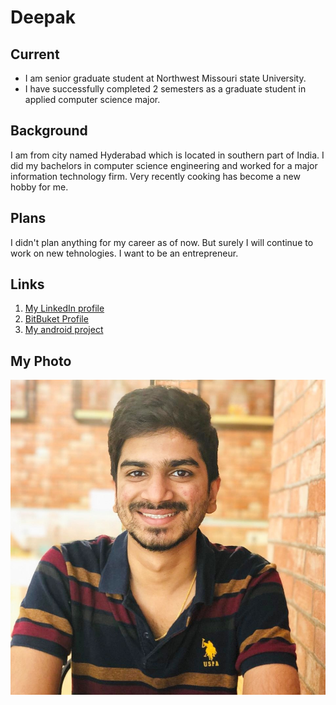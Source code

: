 # Deepak

## Current
- I am senior graduate student at Northwest Missouri state University.
- I have successfully completed 2 semesters as a graduate student in applied computer science major.


## Background
I am from city named Hyderabad which is located in southern part of India. I did my bachelors in computer science engineering and worked for a major information technology firm. Very recently cooking has become a new hobby for me.

## Plans

I didn't plan anything for my career as of now. But surely I will continue to work on new tehnologies. I want to be an entrepreneur.

## Links
1. [My LinkedIn profile](https://www.linkedin.com/in/malempatideepak/)
1. [BitBuket Profile](https://bitbucket.org/DeepakMalempati/)
1. [My android project](https://github.com/Deepakmalempati/Roommate-Finder)


## My Photo

![](mypic.jpg)



